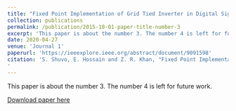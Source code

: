 ```yaml
---
title: "Fixed Point Implementation of Grid Tied Inverter in Digital Signal Processing Controller"
collection: publications
permalink: /publication/2015-10-01-paper-title-number-3
excerpt: 'This paper is about the number 3. The number 4 is left for future work.'
date: 2020-04-27
venue: 'Journal 1'
paperurl: 'https://ieeexplore.ieee.org/abstract/document/9091598'
citation: 'S. Shuvo, E. Hossain and Z. R. Khan, "Fixed Point Implementation of Grid Tied Inverter in Digital Signal Processing Controller," in IEEE Access, vol. 8, pp. 89215-89227, 2020, doi: 10.1109/ACCESS.2020.2993985.
'
---
```

This paper is about the number 3. The number 4 is left for future work.

[Download paper here](https://ieeexplore.ieee.org/stamp/stamp.jsp?tp=&arnumber=9091598)